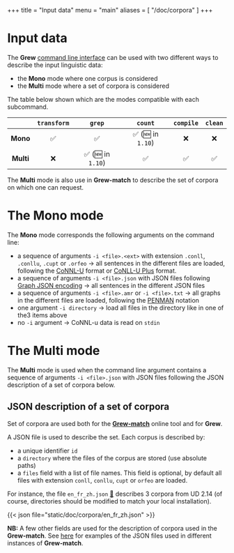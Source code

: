 +++
title = "Input data"
menu = "main"
aliases = [
    "/doc/corpora"
]
+++

# Input data

The **Grew** [command line interface](../cli) can be used with two different ways to describe the input linguistic data:

 * the **Mono** mode where one corpus is considered
 * the **Multi** mode where a set of corpora is considered 

The table below shown which are the modes compatible with each subcommand.

|             | `transform` | `grep` | `count` | `compile` | `clean` |
|:-----------:|:-----------:|:---------:|:---------:|:---------:|:---------:|
| **Mono**    |     ✅      |     ✅     |     ✅ (🆕 in `1.10`)      |     ❌     |     ❌     |
| **Multi**   |     ❌      |     ✅ (🆕 in `1.10`)     |     ✅     |     ✅     |     ✅     |

The **Multi** mode is also use in **Grew-match** to describe the set of corpora on which one can request.

# The **Mono** mode

The **Mono** mode corresponds the following arguments on the command line:

 * a sequence of arguments `-i <file>.<ext>` with extension `.conll`, `.conllu`, `.cupt` or `.orfeo`  &rarr; all sentences in the different files are loaded, following the [CoNNL-U](../../doc/conllu) format or [CoNLL-U Plus](../../doc/conllup) format.
 * a sequence of arguments `-i <file>.json` with JSON files following [Graph JSON encoding](../../doc/json) &rarr; all sentences in the different JSON files
 * a sequence of arguments `-i <file>.amr` or `-i <file>.txt` &rarr; all graphs in the different files are loaded, following the [PENMAN](https://penman.readthedocs.io/) notation
 * one argument `-i directory` &rarr; load all files in the directory like in one of the3 items above
 * no `-i` argument &rarr; CoNNL-u data is read on `stdin`

# The **Multi** mode

The **Multi** mode is used when the command line argument contains a sequence of arguments `-i <file>.json` with JSON files following the JSON description of a set of corpora below.

## JSON description of a set of corpora

Set of corpora are used both for the **[Grew-match](http://match.grew.fr)** online tool and for **Grew**.

A JSON file is used to describe the set.
Each corpus is described by:

  * a unique identifier `id`
  * a `directory` where the files of the corpus are stored (use absolute paths)
  * a `files` field with a list of file names. This field is optional, by default all files with extension `conll`, `conllu`, `cupt` or `orfeo` are loaded.

For instance, the file `en_fr_zh.json` [:link:](/doc/corpora/en_fr_zh.json) describes 3 corpora from UD 2.14 (of course, directories should be modified to match your local installation).

{{< json file="static/doc/corpora/en_fr_zh.json" >}}

**NB:** A few other fields are used for the description of corpora used in the **Grew-match**.
See [here](https://gitlab.inria.fr/grew/grew_match_config/-/tree/master/corpora) for examples of the JSON files used in different instances of **Grew-match**.